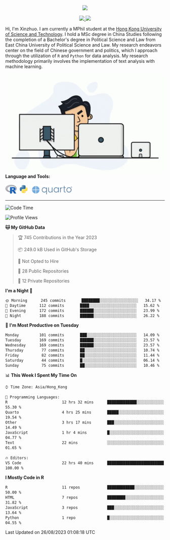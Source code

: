 <div align='center'>
<img src='https://readme-typing-svg.herokuapp.com?font=Lora&color=4d3900&center=true&lines=HKUST+Mphil+in+SOSC;Focus+on+China;Code+for+PoliSci'/>
</div>

<p align='center'>
 <a href='https://www.linkedin.com/in/xinzhuo-huang-5161011ba/' target='_blank'>
        <img src='https://img.shields.io/badge/linkedin%20-%230077B5.svg?&style=for-the-badge&logo=linkedin&logoColor=white'/>
    </a>
 <a href='https://twitter.com/HsinchoH' target='_blank'>
        <img src='https://img.shields.io/badge/Twitter-1DA1F2?style=for-the-badge&logo=twitter&logoColor=white'/>
    </a>
    </p>
    
Hi, I'm Xinzhuo. I am currently a MPhil student at the [Hong Kong University of Science and Technology](https://sosc.hkust.edu.hk/node/613). I hold a MSc degree in China Studies following the completion of a Bachelor's degree in Political Science and Law from East China University of Political Science and Law. My research endeavors center on the field of Chinese government and politics, which I approach through the utilization of `R` and `Python` for data analysis. My research methodology primarily involves the implementation of text analysis with machine learning.




<img align='right' src="https://github.com/xinzhuohkust/xinzhuohkust/blob/main/programmer.gif" width="590">



**Language and Tools:**  

<code><img height="36" src="https://raw.githubusercontent.com/github/explore/80688e429a7d4ef2fca1e82350fe8e3517d3494d/topics/r/r.png"></code>
<code><img height="36" src="https://raw.githubusercontent.com/github/explore/80688e429a7d4ef2fca1e82350fe8e3517d3494d/topics/python/python.png"></code>
<code><img height="32" src="https://github.com/quarto-dev/quarto-r/blob/main/man/figures/quarto.png"></code>

---
<!--START_SECTION:waka-->
![Code Time](http://img.shields.io/badge/Code%20Time-858%20hrs%2026%20mins-blue)

![Profile Views](http://img.shields.io/badge/Profile%20Views-0-blue)

**🐱 My GitHub Data** 

> 🏆 745 Contributions in the Year 2023
 > 
> 📦 249.0 kB Used in GitHub's Storage 
 > 
> 🚫 Not Opted to Hire
 > 
> 📜 28 Public Repositories 
 > 
> 🔑 12 Private Repositories  
 > 
**I'm a Night 🦉** 

```text
🌞 Morning      245 commits       ████████░░░░░░░░░░░░░░░░░   34.17 % 
🌆 Daytime      112 commits       ████░░░░░░░░░░░░░░░░░░░░░   15.62 % 
🌃 Evening      172 commits       ██████░░░░░░░░░░░░░░░░░░░   23.99 % 
🌙 Night        188 commits       ██████░░░░░░░░░░░░░░░░░░░   26.22 % 

```
📅 **I'm Most Productive on Tuesday** 

```text
Monday         101 commits       ███░░░░░░░░░░░░░░░░░░░░░░   14.09 % 
Tuesday        169 commits       ██████░░░░░░░░░░░░░░░░░░░   23.57 % 
Wednesday      169 commits       ██████░░░░░░░░░░░░░░░░░░░   23.57 % 
Thursday        77 commits       ██░░░░░░░░░░░░░░░░░░░░░░░   10.74 % 
Friday          82 commits       ██░░░░░░░░░░░░░░░░░░░░░░░   11.44 % 
Saturday        44 commits       █░░░░░░░░░░░░░░░░░░░░░░░░   06.14 % 
Sunday          75 commits       ██░░░░░░░░░░░░░░░░░░░░░░░   10.46 % 

```


📊 **This Week I Spent My Time On** 

```text
⌚︎ Time Zone: Asia/Hong_Kong

💬 Programming Languages: 
R                        12 hrs 32 mins      █████████████░░░░░░░░░░░░   55.30 % 
Quarto                   4 hrs 25 mins       █████░░░░░░░░░░░░░░░░░░░░   19.54 % 
Other                    3 hrs 17 mins       ███░░░░░░░░░░░░░░░░░░░░░░   14.49 % 
JavaScript               1 hr 4 mins         █░░░░░░░░░░░░░░░░░░░░░░░░   04.77 % 
Text                     22 mins             ░░░░░░░░░░░░░░░░░░░░░░░░░   01.65 % 

🔥 Editors: 
VS Code                  22 hrs 40 mins      █████████████████████████   100.00 % 

```

**I Mostly Code in R** 

```text
R                        11 repos            ████████████░░░░░░░░░░░░░   50.00 % 
HTML                     7 repos             ████████░░░░░░░░░░░░░░░░░   31.82 % 
JavaScript               3 repos             ███░░░░░░░░░░░░░░░░░░░░░░   13.64 % 
Python                   1 repo              █░░░░░░░░░░░░░░░░░░░░░░░░   04.55 % 

```



 Last Updated on 26/08/2023 01:08:18 UTC
<!--END_SECTION:waka-->
    
    
    
    
    
    
    
    
